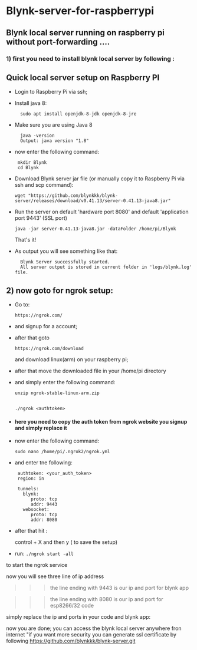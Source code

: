 # Blynk-server-for-raspberrypi
## Blynk local server running on raspberry pi without port-forwarding .... 

### 1) first you need to install blynk local server by following :

## Quick local server setup on Raspberry PI

+ Login to Raspberry Pi via ssh;
+ Install java 8: 
        
        sudo apt install openjdk-8-jdk openjdk-8-jre
        
+ Make sure you are using Java 8

        java -version
        Output: java version "1.8"
        
+ now enter the following command:

      
       mkdir Blynk
       cd Blynk
      
        
+ Download Blynk server jar file (or manually copy it to Raspberry Pi via ssh and scp command): 
   
      wget "https://github.com/blynkkk/blynk-server/releases/download/v0.41.13/server-0.41.13-java8.jar"

+ Run the server on default 'hardware port 8080' and default 'application port 9443' (SSL port)

      java -jar server-0.41.13-java8.jar -dataFolder /home/pi/Blynk
        
   That's it! 

+ As output you will see something like that:

        Blynk Server successfully started.
        All server output is stored in current folder in 'logs/blynk.log' file.






## 2) now goto for ngrok setup:

+ Go to:
             
      https://ngrok.com/ 

+ and signup for a account;

+ after that goto 
                    
      https://ngrok.com/download 
     
  and download linux(arm) on your raspberry pi;

+ after that move the downloaded file in your /home/pi directory 

+ and simply enter the following command:

      unzip ngrok-stable-linux-arm.zip

      
      ./ngrok <authtoken>  
+
   #### here you need to copy the auth token from ngrok website you signup and simply replace it ####

+ now enter the following command:

      sudo nano /home/pi/.ngrok2/ngrok.yml

+ and enter tne following:
 
       authtoken: <your_auth_token>
       region: in

       tunnels:
         blynk:
            proto: tcp
            addr: 9443
         websocket:
            proto: tcp
            addr: 8080
    

+ after that hit : 
        
  control + X and then y ( to save the setup)

+ run:
    ```./ngrok start -all```

to start the ngrok service 

now you will see three line of ip address

>>>the line ending with 9443 is our ip and port for blynk app

>>>the line ending with 8080 is our ip and port for esp8266/32 code

simply replace the ip and ports in your code and blynk app:

now you are done;
you can access the blynk local server anywhere fron internet
"if you want more security you can generate ssl certificate by following 
https://github.com/blynkkk/blynk-server.git
